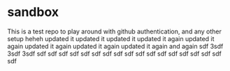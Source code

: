 # sandbox

This is a test repo to play around with github authentication, and any other setup
heheh
updated it
updated it
updated it
updated it again
updated it again
updated it again
updated it again
updated it again
and again
sdf
3sdf
3sdf
3sdf
sdf
sdf
sdf
sdf
sdf
sdf
sdf
sdf
sdf
sdf
sdf
sdf
sdf
sdf
sdf
sdf
sdf
sdf
